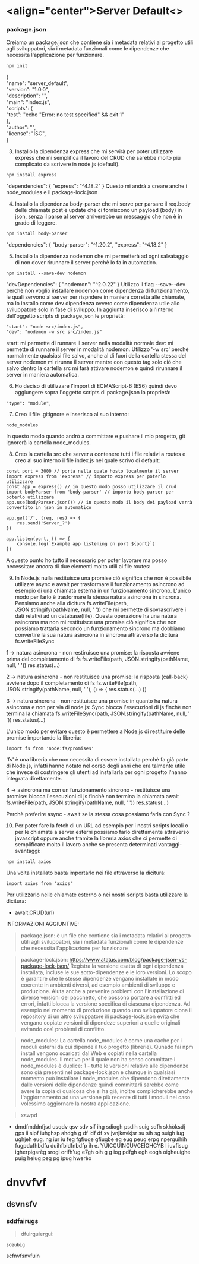 # <align="center">Server Default<>
### package.json
Creiamo un package.json che contiene sia i metadata relativi al progetto utili agli sviluppatori, sia i metadata funzionali come le dipendenze che necessita l'applicazione per funzionare.
```
npm init
```
{<br>
    "name": "server_default",<br>
    "version": "1.0.0",<br>
    "description": "",<br>
    "main": "index.js",<br>
    "scripts": {<br>
        "test": "echo \"Error: no test specified\" && exit 1"<br>
    },<br>
    "author": "",<br>
    "license": "ISC",<br>
}

3. Installo la dipendenza express che mi servirà per poter utilizzare express che mi semplifica il lavoro del CRUD che sarebbe molto più complicato da scrivere in node.js (default).
```
npm install express
```
"dependencies": {
    "express": "^4.18.2"
}
Questo mi andrà a creare anche i node_modules e il package-lock.json

4. Installo la dipendenza body-parser che mi serve per parsare il req.body delle chiamate post e update che ci forniscono un payload (body) in json, senza il parse al server arriverebbe un messaggio che non è in grado di leggere.
```
npm install body-parser
```
"dependencies": {
    "body-parser": "^1.20.2",
    "express": "^4.18.2"
}

5. Installo la dipendenza nodemon che mi permetterà ad ogni salvataggio di non dover rirunnare il server perchè lo fa in automatico.
```
npm install --save-dev nodemon
```
"devDependencies": {
    "nodemon": "^2.0.22"
}
Utilizzo il flag --save--dev perchè non voglio installare nodemon come dipendenza di funzionamento, le quali servono al server per rispndere in maniera corretta alle chiamate, ma lo installo come dev dipendenza ovvero come dipendenza utile allo sviluppatore solo in fase di sviluppo.
In aggiunta inserisco all'interno dell'oggetto scripts di package.json le proprietà:
```
"start": "node src/index.js",
"dev": "nodemon -w src src/index.js"
```
start: mi permette di runnare il server nella modalità normale
dev: mi permette di runnare il server in modalità nodemon. Utilizzo '-w src' perchè normalmente qualsiasi file salvo, anche al di fuori della cartella stessa del server nodemon mi rirunna il server mentre con questo tag solo ciò che salvo dentro la cartella src mi farà attivare nodemon e quindi rirunnare il server in maniera automatica.

6. Ho deciso di utilizzare l'import di ECMAScript-6 (ES6) quindi devo aggiungere sopra l'oggetto scripts di package.json la proprietà:
```
"type": "module",
```

7. Creo il file .gitignore e inserisco al suo interno:
```
node_modules
```
In questo modo quando andrò a committare e pushare il mio progetto, git ignorerà la cartella node_modules.

8. Creo la cartella src che server a contenere tutti i file relativi a routes e creo al suo interno il file index.js nel quale scrivo di default:
```
const port = 3000 // porta nella quale hosto localmente il server
import express from 'express' // importo express per poterlo utilizzare
const app = express() // in questo modo posso utilizzare il crud
import bodyParser from 'body-parser' // importo body-parser per poterlo utilizzare
app.use(bodyParser.json()) // in questo modo il body dei payload verrà convertito in json in automatico

app.get('/', (req, res) => {
    res.send('Server_?')
})

app.listen(port, () => {
    console.log(`Example app listening on port ${port}`)
})
```

A questo punto ho tutto il necessario per poter lavorare ma posso necessitare ancora di due elementi molto utili ai file routes:

9. In Node.js nulla restituisce una promise ciò significa che non è possibile utilizzre async e await per trasformare il funzionamento asincrono ad esempio di una chiamata esterna in un funzionamento sincrono.
L'unico modo per farlo è trasformare la stessa natura asincrona in sincrona.
Pensiamo anche alla dicitura fs.writeFile(path, JSON.stringify(pathName, null, '  ')) che mi permette di sovrascrivere i dati relativi ad un database(file).
Questa operazione ha una natura asincrona ma non mi restituisce una promise ciò significa che non possiamo trattarla secondo un funzionamento sincrono ma dobbiamo convertire la sua natura asincrona in sincrona attraverso la dicitura fs.writeFileSync

1 -> natura asincrona - non restiruisce una promise: la risposta avviene prima del completamento di fs
fs.writeFile(path, JSON.stringify(pathName, null, '  '))
res.status(...)

2 -> natura asincrona - non restituisce una promise: la risposta (call-back) avviene dopo il completamento di fs
fs.writeFile(path, JSON.stringify(pathName, null, '  '), () => {
    res.status(...)
})

3 -> natura sincrona - non restituisce una promise in quanto ha natura asincrona e non per via di node.js: Sync blocca l'esecuzioni di js finchè non termina la chiamata
fs.writeFileSync(path, JSON.stringify(pathName, null, '  '))
res.status(...)

L'unico modo per evitare questo è permettere a Node.js di restituire delle promise importando la libreria:
```
import fs from 'node:fs/promises'
```
'fs' è una libreria che non necessita di essere installata perchè fa già parte di Node.js, infatti hanno notato nel corso degli anni che era talmente utile che invece di costringere gli utenti ad installarla per ogni progetto l'hanno integrata direttamente.

4 -> asincrona ma con un funzionamento sincrono - restituisce una promise: blocca l'esecuzioni di js finchè non termina la chiamata
await fs.writeFile(path, JSON.stringify(pathName, null, '  '))
res.status(...)

Perchè preferire async - await se la stessa cosa possiamo farla con Sync ?

10. Per poter fare la fetch di un URL ad esempio per i nostri scripts locali o per le chiamate a server esterni possiamo farlo direttamente attraverso javascript oppure anche tramite la libreria axios che ci permette di semplificare molto il lavoro anche se presenta determinati vantaggi-svantaggi:
```
npm install axios
```
Una volta installato basta importarlo nei file attraverso la dicitura:
```
import axios from 'axios'
```
Per utilizzarlo nelle chiamate esterno o nei nostri scripts basta utilizzare la dicitura:
- await.CRUD(url)


INFORMAZIONI AGGIUNTIVE:

> package.json:
è un file che contiene sia i metadata relativi al progetto utili agli sviluppatori, sia i metadata funzionali come le dipendenze che necessita l'applicazione per funzionare

> package-lock.json: https://www.atatus.com/blog/package-json-vs-package-lock-json/
Registra la versione esatta di ogni dipendenza installata, incluse le sue sotto-dipendenze e le loro versioni.
Lo scopo è garantire che le stesse dipendenze vengano installate in modo coerente in ambienti diversi, ad esempio ambienti di sviluppo e produzione. Aiuta anche a prevenire problemi con l'installazione di diverse versioni del pacchetto, che possono portare a conflitti ed errori, infatti blocca la versione specifica di ciascuna dipendenza.
Ad esempio nel momento di produzione quando uno sviluppatore clona il repository di un altro sviluppatore ili package-lock.json evita che vengano copiate versioni di dipendeze superiori a quelle originali evitando così problemi di conflitto.

> node_modules:
La cartella node_modules è come una cache per i moduli esterni da cui dipende il tuo progetto (librerie). Qunado fai npm install vengono scaricati dal Web e copiati nella cartella node_modules.
Il motivo per il quale non ha senso committare i node_modules è duplice:
1 - tutte le versioni relative alle dipendenze sono già presenti nel package-lock.json e chunque in qualsiasi momento può installare i node_modules che dipendono direttamente dalle versioni delle dipendenze quindi committarli sarebbe come avere la copia di qualcosa che si ha già, inoltre complicherebbe anche l'aggiornamento ad una versione più recente di tutti i moduli nel caso volessimo aggiornare la nostra applicazione.

> xswpd
- dmdfmddnfjsd usqdv qsv sdv sif ihg sdiogh psdih suig sdfh skhòksdj gps ii sipf iuhghsp ahdgh g df idf df xv jvnjknvkjsr su sih sg suigh iug ughjeh eug.
ng iur iu feg fgfiuge gfiugbe eg eug peug erpg nperguihih fugpdufhbdfu duihfbidfnbdfp ih e.
YUICCUINCUVCEIOHCYB I iuvfisug igherpigsrèg srogi orifh'ug e7gh oih g g iog pdfgh egh eogh oigheuighe puig heiug peg pg ipug hwerèo

# dnvvfvf
## dsvnsfv
### sddfairugs
> dfuirguiergui:

    sdeubig


scfnvfsnvfuin